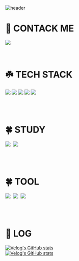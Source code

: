 
![header](https://capsule-render.vercel.app/api?type=waving&color=0:2EAC3D,100:7DC1E1&height=250&section=header&text=import%20%20com.LING_LING&fontSize=50)

<h1>🌱 CONTACK ME</h1>
  <img src="https://img.shields.io/badge/KakaoMail-FFE01B?style=flat&logo=gmail&logoColor=white"/>
<br>
<br>
<br>

<h1>☘️ TECH STACK</h1>
  <div align=left> 
    <img src="https://img.shields.io/badge/Java-FFE01B?style=flat-square&logo=coffeescript&logoColor=white"/>
    <img src="https://img.shields.io/badge/Spring-11D057F?style=flat-square&logo=Spring&logoColor=white"/>
    <img src="https://img.shields.io/badge/MySQL-0099ff?style=flat-square&logo=mysql&logoColor=white"/>
    <img src="https://img.shields.io/badge/JavaScript-ffcc00?style=flat-square&logo=javascript&logoColor=white"/>
    <img src="https://img.shields.io/badge/HTML5-E34F26?style=flat-square&logo=html5&logoColor=white"/>
  </div>
<br>
<br>
<br>

<h1>🍀 STUDY</h1>
  <div align=left> 
    <img src="https://img.shields.io/badge/SpringSecurity-11D057?style=flat-square&logo=springsecurity&logoColor=white"/>&nbsp;
    <img src="https://img.shields.io/badge/AWS-ff9900?style=flat-square&logo=amazonaws&logoColor=white"/>&nbsp;
  </div>
<br>
<br>
<br>

<h1>🍀 TOOL</h1>
  <div align=left>
    <img src="https://img.shields.io/badge/Git-595959?style=flat-square&logo=git&logoColor=white"/>&nbsp;
    <img src="https://img.shields.io/badge/GitHub-4d4d4d?style=flat-square&logo=github&logoColor=white"/>&nbsp;
    <img src="https://img.shields.io/badge/Eclipse-5900b3?style=flat-square&logo=eclipseide&logoColor=white"/>&nbsp;
  </div>
<br>
<br>
<br>

<h1>🌱 LOG</h1>

[![Velog's GitHub stats](https://velog-readme-stats.vercel.app/api/badge?name=lingling_23)](https://velog.io/@lingling_23) <br>
[![Velog's GitHub stats](https://velog-readme-stats.vercel.app/api?name=lingling_23)](https://github.com/eungyeole/velog-readme-stats)
